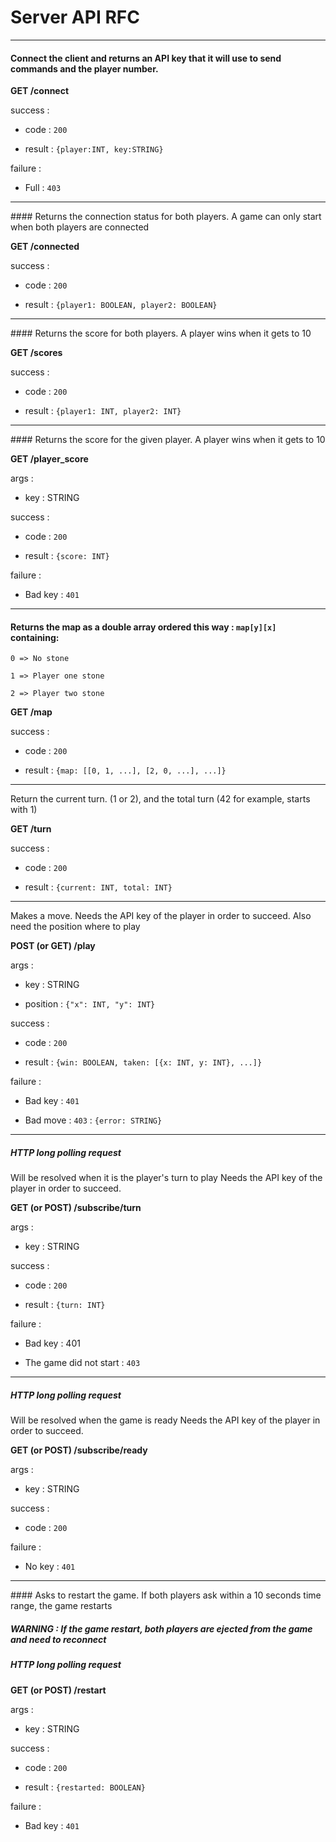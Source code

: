 # Server API RFC

----------

#### Connect the client and returns an API key that it will use to send commands and the player number.

**GET /connect**

success :

* code : `200`

* result : `{player:INT, key:STRING}`

failure :

* Full : `403`

----------

#### Returns the connection status for both players. A game can only start when both players are connected


**GET /connected**

success :

* code : `200`

* result : `{player1: BOOLEAN, player2: BOOLEAN}`


----------


#### Returns the score for both players. A player wins when it gets to 10


**GET /scores**

success :

* code : `200`

* result : `{player1: INT, player2: INT}`


----------

#### Returns the score for the given player. A player wins when it gets to 10


**GET /player_score**

args :

* key : STRING

success :

* code : `200`

* result : `{score: INT}`

failure :

* Bad key : `401`

----------


#### Returns the map as a double array ordered this way : `map[y][x]` containing:

```
0 => No stone

1 => Player one stone

2 => Player two stone
```


**GET /map**

success :

* code : `200`

* result : `{map: [[0, 1, ...], [2, 0, ...], ...]}`


----------

Return the current turn. (1 or 2), and the total turn (42 for example, starts with 1)


**GET /turn**

success :

* code : `200`

* result : `{current: INT, total: INT}`


----------

Makes a move. Needs the API key of the player in order to succeed.
Also need the position where to play


**POST (or GET) /play**

args :

* key : STRING

* position : `{"x": INT, "y": INT}`

success :

* code : `200`

* result : `{win: BOOLEAN, taken: [{x: INT, y: INT}, ...]}`

failure :

* Bad key : `401`

* Bad move : `403` : `{error: STRING}`


----------

##### HTTP long polling request

Will be resolved when it is the player's turn to play
Needs the API key of the player in order to succeed.


**GET (or POST) /subscribe/turn**

args :

* key : STRING

success :

* code : `200`

* result : `{turn: INT}`

failure :

* Bad key : 401

* The game did not start : `403`


----------

##### HTTP long polling request

Will be resolved when the game is ready
Needs the API key of the player in order to succeed.


**GET (or POST) /subscribe/ready**

args :

* key : STRING

success :

* code : `200`

failure :

* No key : `401`

----------

#### Asks to restart the game. If both players ask within a 10 seconds time range, the game restarts

##### WARNING : If the game restart, both players are ejected from the game and need to reconnect

##### HTTP long polling request

**GET (or POST) /restart**

args :

* key : STRING

success :

* code : `200`

* result : `{restarted: BOOLEAN}`

failure :

* Bad key : `401`
